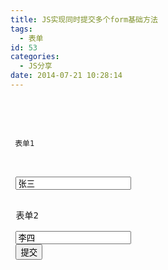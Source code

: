 ```yaml
---
title: JS实现同时提交多个form基础方法
tags:
  - 表单
id: 53
categories:
  - JS分享
date: 2014-07-21 10:28:14
---
```


<pre lang="java" line="1" escaped="true">

<script language="javascript">
//点击提交按钮触发下面的函数
function submitit(){

//第一个表单
var tform1= document.getElementById("formid1");

//第二个表单
var tform2= document.getElementById("formid2");

//提交第一个表单
tform1.submit();

//提交第二个表单
tform2.submit();
} </script>
     表单1 
<form id="formid1" action="#" method="post" name="formed">
 <input name="tname" type="text" value="张三" />
</form>
 表单2 
<form id="formid2" action="#" method="post" name="formed">
 <input name="tname" type="text" value="李四" />
 <input type="button" value="提交" onClick="javascript:submitit();" />
</form>
</pre>